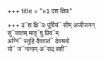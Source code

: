 +++
title = "०३ दश क्षिपः"

+++
द᳓श क्षि᳓पः पूर्वियं᳓ सीम् अजीजनन्  
सु᳓जातम् मातृ᳓षु प्रिय᳓म्  
अग्निं᳓ स्तुहि दैववातं᳓ देवश्रवो  
यो᳓ ज᳓नानाम् अ᳓सद् वशी᳓